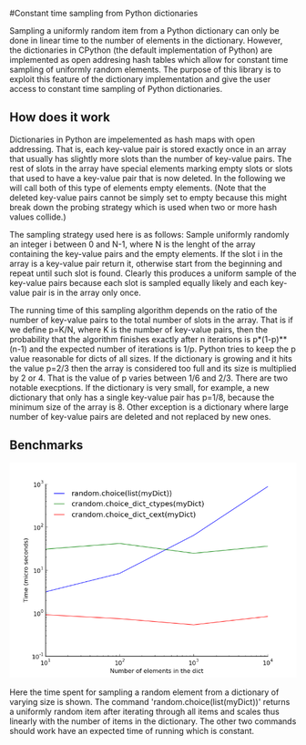 #Constant time sampling from Python dictionaries

Sampling a uniformly random item from a Python dictionary can only be done in linear time to the number of elements in the dictionary. However, the dictionaries in CPython (the default implementation of Python) are implemented as open addresing hash tables which allow for constant time sampling of uniformly random elements. The purpose of this library is to exploit this feature of the dictionary implementation and give the user access to constant time sampling of Python dictionaries.

## How does it work

Dictionaries in Python are impelemented as hash maps with open addressing. That is, each key-value pair is stored exactly once in an array that usually has slightly more slots than the number of key-value pairs. The rest of slots in the array have special elements marking empty slots or slots that used to have a key-value pair that is now deleted. In the following we will call both of this type of elements empty elements. (Note that the deleted key-value pairs cannot be simply set to empty because this might break down the probing strategy which is used when two or more hash values collide.)

The sampling strategy used here is as follows: Sample uniformly randomly an integer i between 0 and N-1, where N is the lenght of the array containing the key-value pairs and the empty elements. If the slot i in the array is a key-value pair return it, otherwise start from the beginning and repeat until such slot is found. Clearly this produces a uniform sample of the key-value pairs because each slot is sampled equally likely and each key-value pair is in the array only once.

The running time of this sampling algorithm depends on the ratio of the number of key-value pairs to the total number of slots in the array. That is if we define p=K/N, where K is the number of key-value pairs, then the probability that the algorithm finishes exactly after n iterations is p*(1-p)**(n-1) and the expected number of iterations is 1/p. Python tries to keep the p value reasonable for dicts of all sizes. If the dictionary is growing and it hits the value p=2/3 then the array is considered too full and its size is multiplied by 2 or 4. That is the value of p varies between 1/6 and 2/3. There are two notable execptions. If the dictionary is very small, for example, a new dictionary that only has a single key-value pair has p=1/8, because the minimum size of the array is 8. Other exception is a dictionary where large number of key-value pairs are deleted and not replaced by new ones.



## Benchmarks

![Benchmark plot](https://raw.githubusercontent.com/bolozna/cpython-sampling/master/benchmark.png "Benchmarks")

Here the time spent for sampling a random element from a dictionary of varying size is shown. The command 'random.choice(list(myDict))' returns a uniformly random item after iterating through all items and scales thus linearly with the number of items in the dictionary. The other two commands should work have an expected time of running which is constant.  